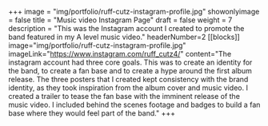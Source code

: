 +++
image = "img/portfolio/ruff-cutz-instagram-profile.jpg"
showonlyimage = false
title = "Music video Instagram Page"
draft = false
weight = 7
description = "This was the Instagram account I created to promote the band featured in my A level music video."
headerNumber=2
[[blocks]]
image="img/portfolio/ruff-cutz-instagram-profile.jpg"
imageLink="https://www.instagram.com/ruff_cutz4/"
content="The instagram account had three core goals. This was to create an identity for the band, to create a fan base and to create a hype around the first album release. The three posters that I created kept consistency with the brand identity, as they took inspiration from the album cover and music video.  I created a trailer to tease the fan base with the imminent release of the music video. I included behind the scenes footage and badges to build a fan base where they would feel part of the band."
+++
